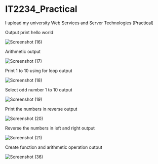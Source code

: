 # IT2234_Practical

I upload my university Web Services and Server Technologies (Practical)


Output print hello world


![Screenshot (16)](https://github.com/user-attachments/assets/327f2ca5-1b07-43f9-b8ed-483613de05dd)


Arithmetic output


![Screenshot (17)](https://github.com/user-attachments/assets/d90ea824-953b-4c5e-9277-73a93170ed83)


Print 1 to 10 using for loop output


![Screenshot (18)](https://github.com/user-attachments/assets/9d319bb2-1c79-47b7-a9cb-e93078e28c2d)


Select odd number 1 to 10 output


![Screenshot (19)](https://github.com/user-attachments/assets/f081f160-1304-4b55-9add-fc1b742db9fb)


Print the numbers in reverse output


![Screenshot (20)](https://github.com/user-attachments/assets/9ae73c00-7cf4-4d4f-8ea9-c64c77658878)


Reverse the numbers in left and right output


![Screenshot (21)](https://github.com/user-attachments/assets/2798efbc-533a-4f28-af00-1c1b8cdef1fc)


Create function and arithmetic operation output


![Screenshot (36)](https://github.com/user-attachments/assets/cb21f1c9-0071-40dc-ba98-71ede1ae8412)



